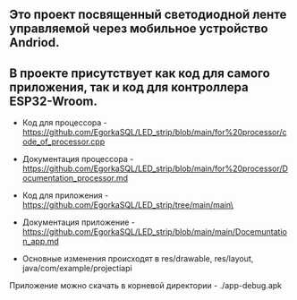 ## Это проект посвященный светодиодной ленте управляемой через мобильное устройство Andriod. ##
## В проекте присутствует как код для самого приложения, так и код для контроллера ESP32-Wroom. ##

+ Код для процессора - https://github.com/EgorkaSQL/LED_strip/blob/main/for%20processor/code_of_processor.cpp
+ Документация процессора - https://github.com/EgorkaSQL/LED_strip/blob/main/for%20processor/Documentation_processor.md


+ Код для приложения - https://github.com/EgorkaSQL/LED_strip/tree/main/main\
+ Документация приложение - https://github.com/EgorkaSQL/LED_strip/blob/main/main/Docemuntation_app.md
+ Основные изменения происходят в res/drawable, res/layout, java/com/example/projectiapi

Приложение можно скачать в корневой директории - ./app-debug.apk
